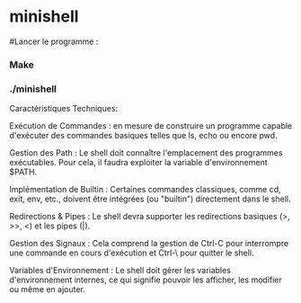 # minishell

#Lancer le programme  :
### Make
### ./minishell

Caractéristiques Techniques:

Exécution de Commandes : en mesure de construire un programme capable d'exécuter des commandes basiques telles que ls, echo ou encore pwd.

Gestion des Path : Le shell doit connaître l'emplacement des programmes exécutables. Pour cela, il faudra exploiter la variable d'environnement $PATH.

Implémentation de Builtin : Certaines commandes classiques, comme cd, exit, env, etc., doivent être intégrées (ou "builtin") directement dans le shell.

Redirections & Pipes : Le shell devra supporter les redirections basiques (>, >>, <) et les pipes (|).

Gestion des Signaux : Cela comprend la gestion de Ctrl-C pour interrompre une commande en cours d'exécution et Ctrl-\ pour quitter le shell.

Variables d'Environnement : Le shell doit gérer les variables d'environnement internes, ce qui signifie pouvoir les afficher, les modifier ou même en ajouter.
